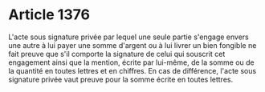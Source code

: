 # Article 1376

L'acte sous signature privée par lequel une seule partie s'engage envers une autre à lui payer une somme d'argent ou à lui livrer un bien fongible ne fait preuve que s'il comporte la signature de celui qui souscrit cet engagement ainsi que la mention, écrite par lui-même, de la somme ou de la quantité en toutes lettres et en chiffres. En cas de différence, l'acte sous signature privée vaut preuve pour la somme écrite en toutes lettres.
